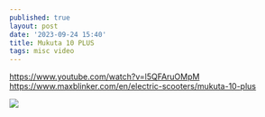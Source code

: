 ```yaml
---
published: true
layout: post
date: '2023-09-24 15:40'
title: Mukuta 10 PLUS
tags: misc video 
---
```

<https://www.youtube.com/watch?v=l5QFAruOMpM>  
<https://www.maxblinker.com/en/electric-scooters/mukuta-10-plus>  

<img src="https://www.maxblinker.com/12470-panda_big_default/mukuta-10-plus.jpg" style="mix-blend-mode: multiply;">
